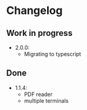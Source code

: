 # Changelog

## Work in progress

* 2.0.0:
  * Migrating to typescript

## Done

* 1.1.4:
  * PDF reader
  * multiple terminals
